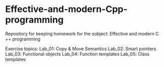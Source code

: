 # Effective-and-modern-Cpp-programming
Repository for keeping homework for the subject: Effective and modern C ++ programming

Exercise topics:
Lab_01: Copy & Move Semantics
Lab_02: Smart pointers
Lab_03: Functional objects
Lab_04: Function templates
Lab_05: Class templates
